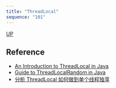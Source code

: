 ```yaml
---
title: "ThreadLocal"
sequence: "101"
---
```


[UP](/java-concurrency.html)


## Reference

- [An Introduction to ThreadLocal in Java](https://www.baeldung.com/java-threadlocal)
- [Guide to ThreadLocalRandom in Java](https://www.baeldung.com/java-thread-local-random)
- [分析 ThreadLocal 如何做到单个线程独享](https://developer.aliyun.com/article/1252903)

